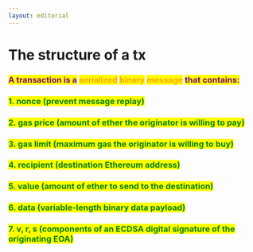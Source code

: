 ```yaml
---
layout: editorial
---
```


# The structure of a tx

### <mark style="color:purple;">A transaction is a</mark> <mark style="color:orange;">serialized</mark> <mark style="color:purple;"></mark> <mark style="color:orange;">binary</mark> <mark style="color:purple;"></mark> <mark style="color:orange;">message</mark> <mark style="color:purple;">that contains:</mark>

### <mark style="color:green;">1. nonce (prevent message replay)</mark>

### <mark style="color:green;">2. gas price (amount of ether the originator is willing to pay)</mark>

### <mark style="color:green;">3. gas limit (maximum gas the originator is willing to buy)</mark>

### <mark style="color:green;">4. recipient (destination Ethereum address)</mark>

### <mark style="color:green;">5. value (amount of ether to send to the destination)</mark>

### <mark style="color:green;">6. data (variable-length binary data payload)</mark>

### <mark style="color:green;">7. v, r, s (components of an ECDSA digital signature of the originating EOA)</mark>
